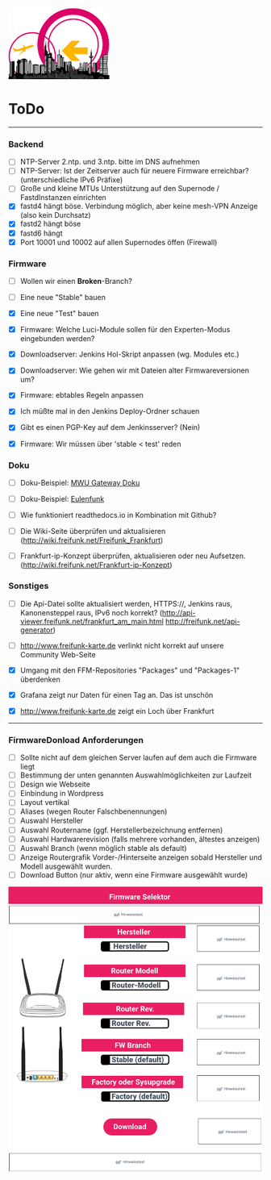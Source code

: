 ![Logo](https://raw.githubusercontent.com/oszilloskop/DiesUndDas/master/images/logo-ffm.png)  

# ToDo

---

### Backend

- [ ] NTP-Server 2.ntp. und 3.ntp. bitte im DNS aufnehmen  
- [ ] NTP-Server: Ist der Zeitserver auch für neuere Firmware erreichbar? (unterschiedliche IPv6 Präfixe)  
- [ ] Große und kleine MTUs Unterstützung auf den Supernode / FastdInstanzen einrichten  
- [x] fastd4 hängt böse. Verbindung möglich, aber keine mesh-VPN Anzeige (also kein Durchsatz)  
- [x] fastd2 hängt böse  
- [x] fastd6 hängt  
- [x] Port 10001 und 10002 auf allen Supernodes öffen (Firewall)  

### Firmware 

- [ ] Wollen wir einen **Broken**-Branch?  
- [ ] Eine neue "Stable" bauen  
- [x] Eine neue "Test" bauen  
- [x] Firmware: Welche Luci-Module sollen für den Experten-Modus eingebunden werden?  
- [x] Downloadserver: Jenkins Hol-Skript anpassen (wg. Modules etc.)  
- [x] Downloadserver: Wie gehen wir mit Dateien alter Firmwareversionen um? 
- [x] Firmware: ebtables Regeln anpassen  
- [x] Ich müßte mal in den Jenkins Deploy-Ordner schauen  
- [x] Gibt es einen PGP-Key auf dem Jenkinsserver? (Nein)  
- [x] Firmware: Wir müssen über 'stable < test' reden  


### Doku

- [ ] Doku-Beispiel: [MWU Gateway Doku](http://gluon-gateway-doku.readthedocs.io/de/latest/index.html)  
- [ ] Doku-Beispiel: [Eulenfunk](http://eulenfunk.readthedocs.io/en/stable/)  
- [ ] Wie funktioniert readthedocs.io in Kombination mit Github?  
- [ ] Die Wiki-Seite überprüfen und aktualisieren (http://wiki.freifunk.net/Freifunk_Frankfurt)  
- [ ] Frankfurt-ip-Konzept überprüfen, aktualisieren oder neu Aufsetzen. (http://wiki.freifunk.net/Frankfurt-ip-Konzept)  



### Sonstiges


- [ ] Die Api-Datei sollte aktualisiert werden, HTTPS://, Jenkins raus, Kanonensteppel raus, IPv6 noch korrekt? (http://api-viewer.freifunk.net/frankfurt_am_main.html http://freifunk.net/api-generator)  
- [ ] http://www.freifunk-karte.de verlinkt nicht korrekt auf unsere Community Web-Seite  
- [x] Umgang mit den FFM-Repositories "Packages" und "Packages-1" überdenken  
- [x] Grafana zeigt nur Daten für einen Tag an. Das ist unschön  
- [x] http://www.freifunk-karte.de zeigt ein Loch über Frankfurt  


---


### FirmwareDonload Anforderungen

- [ ] Sollte nicht auf dem gleichen Server laufen auf dem auch die Firmware liegt  
- [ ] Bestimmung der unten genannten Auswahlmöglichkeiten zur Laufzeit  
- [ ] Design wie Webseite  
- [ ] Einbindung in Wordpress  
- [ ] Layout vertikal  
- [ ] Aliases (wegen Router Falschbenennungen)  
- [ ] Auswahl Hersteller  
- [ ] Auswahl Routername  (ggf. Herstellerbezeichnung entfernen)
- [ ] Auswahl Hardwarerevision (falls mehrere vorhanden, ältestes anzeigen)  
- [ ] Auswahl Branch (wenn möglich stable als default)    
- [ ] Anzeige Routergrafik Vorder-/Hinterseite anzeigen sobald Hersteller und Modell ausgewählt wurden.
- [ ] Download Button (nur aktiv, wenn eine Firmware ausgewählt wurde)  

![Design](https://raw.githubusercontent.com/oszilloskop/DiesUndDas/master/images/fw-downloader-design-01.png)  
